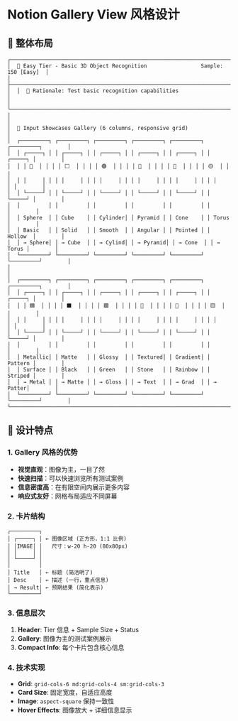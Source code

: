 # Notion Gallery View 风格设计

## 🎨 整体布局

```
┌─────────────────────────────────────────────────────────────────────────────────┐
│  🎯 Easy Tier - Basic 3D Object Recognition                 Sample: 150 [Easy]  │
│  ├─────────────────────────────────────────────────────────────────────────────┤
│  │  📝 Rationale: Test basic recognition capabilities                          │
│  └─────────────────────────────────────────────────────────────────────────────┘
│                                                                                 │
│  📸 Input Showcases Gallery (6 columns, responsive grid)                       │
│  ┌─────────┐ ┌─────────┐ ┌─────────┐ ┌─────────┐ ┌─────────┐ ┌─────────┐        │
│  │ ┌─────┐ │ │ ┌─────┐ │ │ ┌─────┐ │ │ ┌─────┐ │ │ ┌─────┐ │ │ ┌─────┐ │        │
│  │ │ 🔵  │ │ │ │ ⬜  │ │ │ │ 🟢  │ │ │ │ 🔺  │ │ │ │ 🔴  │ │ │ │ 🟡  │ │        │
│  │ │     │ │ │ │     │ │ │ │     │ │ │ │     │ │ │ │     │ │ │ │     │ │        │
│  │ └─────┘ │ │ └─────┘ │ │ └─────┘ │ │ └─────┘ │ │ └─────┘ │ │ └─────┘ │        │
│  │         │ │         │ │         │ │         │ │         │ │         │        │
│  │ Sphere  │ │ Cube    │ │ Cylinder│ │ Pyramid │ │ Cone    │ │ Torus   │        │
│  │ Basic   │ │ Solid   │ │ Smooth  │ │ Angular │ │ Pointed │ │ Hollow  │        │
│  │ → Sphere│ │ → Cube  │ │ → Cylind│ │ → Pyramid│ │ → Cone  │ │ → Torus │        │
│  └─────────┘ └─────────┘ └─────────┘ └─────────┘ └─────────┘ └─────────┘        │
│                                                                                 │
│  ┌─────────┐ ┌─────────┐ ┌─────────┐ ┌─────────┐ ┌─────────┐ ┌─────────┐        │
│  │ ┌─────┐ │ │ ┌─────┐ │ │ ┌─────┐ │ │ ┌─────┐ │ │ ┌─────┐ │ │ ┌─────┐ │        │
│  │ │ 🟦  │ │ │ │ ⬛  │ │ │ │ 🟩  │ │ │ │ 🔻  │ │ │ │ 🔺  │ │ │ │ 🟨  │ │        │
│  │ │     │ │ │ │     │ │ │ │     │ │ │ │     │ │ │ │     │ │ │ │     │ │        │
│  │ └─────┘ │ │ └─────┘ │ │ └─────┘ │ │ └─────┘ │ │ └─────┘ │ │ └─────┘ │        │
│  │         │ │         │ │         │ │         │ │         │ │         │        │
│  │ Metallic│ │ Matte   │ │ Glossy  │ │ Textured│ │ Gradient│ │ Pattern │        │
│  │ Surface │ │ Black   │ │ Green   │ │ Stone   │ │ Rainbow │ │ Striped │        │
│  │ → Metal │ │ → Matte │ │ → Gloss │ │ → Text  │ │ → Grad  │ │ → Patter│        │
│  └─────────┘ └─────────┘ └─────────┘ └─────────┘ └─────────┘ └─────────┘        │
└─────────────────────────────────────────────────────────────────────────────────┘
```

## 🎯 设计特点

### 1. Gallery 风格的优势
- **视觉直观**：图像为主，一目了然
- **快速扫描**：可以快速浏览所有测试案例
- **信息密度高**：在有限空间内展示更多内容
- **响应式友好**：网格布局适应不同屏幕

### 2. 卡片结构
```
┌─────────┐
│ ┌─────┐ │ ← 图像区域 (正方形，1:1 比例)
│ │IMAGE│ │   尺寸：w-20 h-20 (80x80px)
│ │     │ │
│ └─────┘ │
│         │
│ Title   │ ← 标题 (简洁明了)
│ Desc    │ ← 描述 (一行，重点信息)
│ → Result│ ← 预期结果 (简化表示)
└─────────┘
```

### 3. 信息层次
1. **Header**: Tier 信息 + Sample Size + Status
2. **Gallery**: 图像为主的测试案例展示
3. **Compact Info**: 每个卡片包含核心信息

### 4. 技术实现
- **Grid**: `grid-cols-6 md:grid-cols-4 sm:grid-cols-3`
- **Card Size**: 固定宽度，自适应高度
- **Image**: `aspect-square` 保持一致性
- **Hover Effects**: 图像放大 + 详细信息显示
